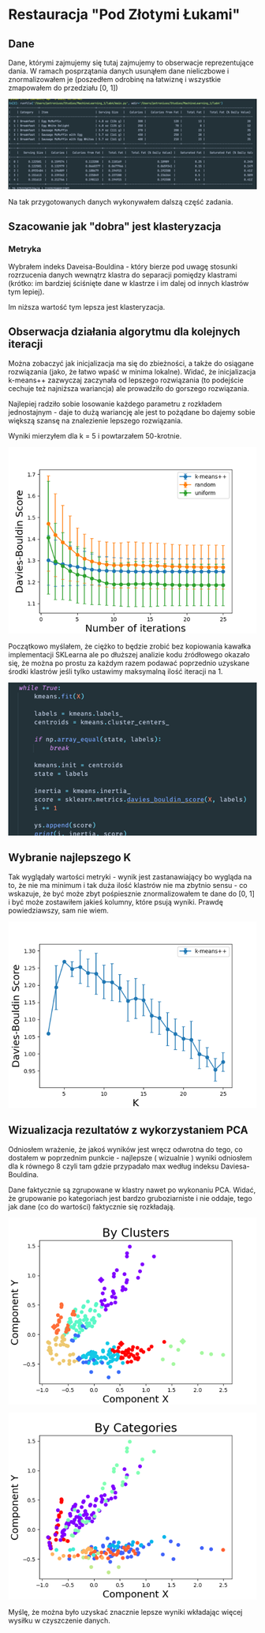 # Restauracja "Pod Złotymi Łukami"

## Dane 

Dane, którymi zajmujemy się tutaj zajmujemy to obserwacje reprezentujące dania. 
W ramach posprzątania danych usunąłem dane nieliczbowe i znormalizowałem je (poszedłem odrobinę na łatwiznę i
wszystkie zmapowałem do przedziału [0, 1])

![](./imgs/data.png)


Na tak przygotowanych danych wykonywałem dalszą część zadania.

## Szacowanie jak "dobra" jest klasteryzacja

### Metryka

Wybrałem indeks Daveisa-Bouldina - który bierze pod uwagę stosunki rozrzucenia danych wewnątrz klastra do separacji pomiędzy klastrami
(krótko: im bardziej ściśnięte dane w klastrze i im dalej od innych klastrów tym lepiej).

Im niższa wartość tym lepsza jest klasteryzacja.

## Obserwacja działania algorytmu dla kolejnych iteracji
Można zobaczyć jak inicjalizacja ma się do zbieżności, a także do osiągane rozwiązania (jako, że łatwo wpaść
w minima lokalne). Widać, że inicjalizacja k-means++ zazwyczaj zaczynała od lepszego rozwiązania
(to podejście cechuje też najniższa wariancja) ale prowadziło do gorszego rozwiązania.  

Najlepiej radziło sobie losowanie każdego parametru z rozkładem jednostajnym - daje to dużą wariancję ale jest to pożądane
bo dajemy sobie większą szansę na znalezienie lepszego rozwiązania. 

Wyniki mierzyłem dla k = 5 i powtarzałem 50-krotnie.

![](./imgs/iterations.png)

Początkowo myślałem, że ciężko to będzie zrobić bez kopiowania 
kawałka implementacji SKLearna ale po dłuższej analizie kodu źródłowego okazało się, 
że można po prostu za każdym razem podawać poprzednio uzyskane środki klastrów jeśli tylko ustawimy maksymalną 
ilość iteracji na 1. 

![](./imgs/impl.png)


## Wybranie najlepszego K 

Tak wyglądały wartości metryki - wynik jest zastanawiający bo wygląda na to, że
nie ma minimum i tak duża ilość klastrów nie ma zbytnio sensu - 
co wskazuje, że być może zbyt pośpiesznie znormalizowałem te dane do [0, 1]
i być może zostawiłem jakieś kolumny, które psują wyniki. Prawdę powiedziawszy, sam nie wiem.

![](./imgs/metric.png)


## Wizualizacja rezultatów z wykorzystaniem PCA

Odniosłem wrażenie, że jakoś wyników jest wręcz odwrotna do tego, co dostałem w poprzednim punkcie - 
najlepsze ( wizualnie ) wyniki odniosłem dla k równego 8 czyli tam gdzie przypadało
max według indeksu Daviesa-Bouldina.


Dane faktycznie są zgrupowane w klastry nawet po wykonaniu PCA.
Widać, że grupowanie po kategoriach jest bardzo gruboziarniste i nie oddaje, tego jak dane (co do wartości) faktycznie się rozkładają.

![](./imgs/clusters_knn.png)

![](./imgs/clusters_by_categories.png)

Myślę, że można było uzyskać znacznie lepsze wyniki wkładając więcej wysiłku w czyszczenie danych.




